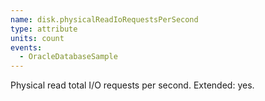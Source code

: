```yaml
---
name: disk.physicalReadIoRequestsPerSecond
type: attribute
units: count
events:
  - OracleDatabaseSample
---
```


Physical read total I/O requests per second. Extended: yes.